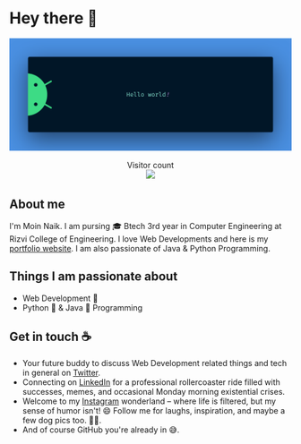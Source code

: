# Hey there :wave:

<img src="Readme/banner.png" alt="Hello world">

<p align="center"> 
  Visitor count<br>
  <img src="https://profile-counter.glitch.me/MoinMN/count.svg" />
</p>

## About me

I'm Moin Naik. I am pursing 🎓 Btech 3rd year in Computer Engineering at Rizvi College of Engineering. I love Web Developments  and here is my [portfolio website](https://moinmn.github.io/MoinMN). I am also passionate of Java & Python Programming.

## Things I am passionate about

- Web Development :robot:
- Python 🐍 & Java 🍵 Programming

## Get in touch :coffee:

- Your future buddy to discuss Web Development related things and tech in general on [Twitter](https://twitter.com/MoinMN5).
- Connecting on [LinkedIn](https://www.linkedin.com/in/moinnaik/) for a professional rollercoaster ride filled with successes, memes, and occasional Monday morning existential crises.
- Welcome to my [Instagram](https://instagram.com/im_moin45) wonderland – where life is filtered, but my sense of humor isn't! 😄 Follow me for laughs, inspiration, and maybe a few dog pics too. 🐶📸.
- And of course GitHub you're already in 😅.

<!--
**MoinMN/MoinMN** is a ✨ _special_ ✨ repository because its `README.md` (this file) appears on your GitHub profile.

Here are some ideas to get you started:

- 🔭 I’m currently working on ...
- 🌱 I’m currently learning ...
- 👯 I’m looking to collaborate on ...
- 🤔 I’m looking for help with ...
- 💬 Ask me about ...
- 📫 How to reach me: ...
- 😄 Pronouns: ...
- ⚡ Fun fact: ...
-->
